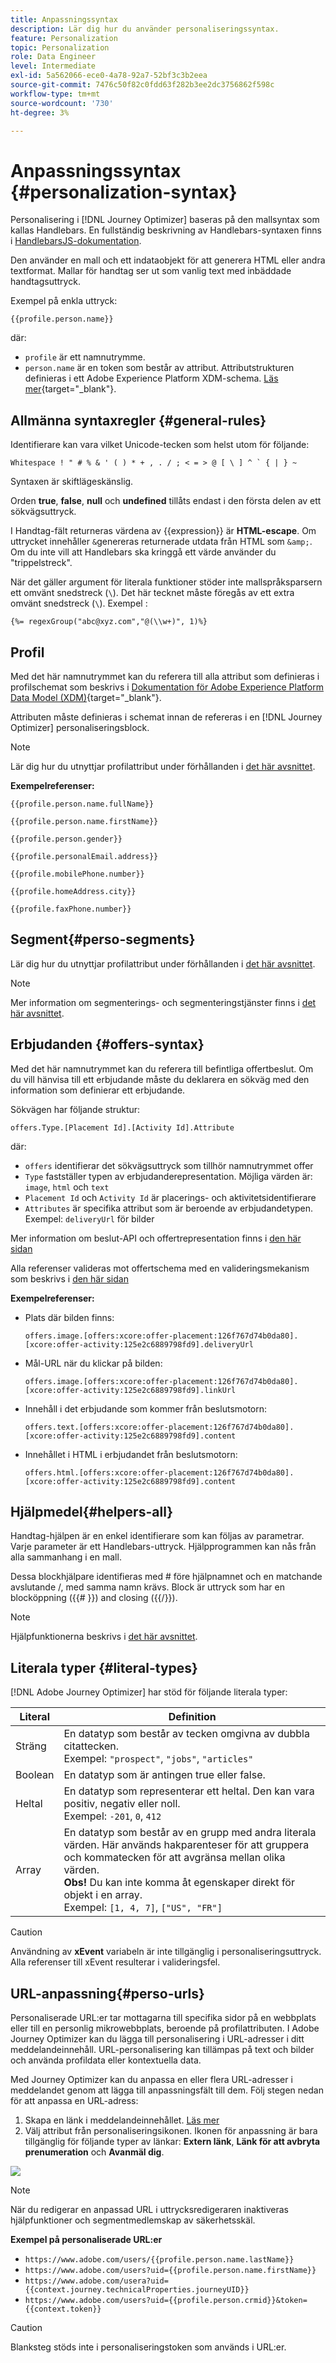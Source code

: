 ```yaml
---
title: Anpassningssyntax
description: Lär dig hur du använder personaliseringssyntax.
feature: Personalization
topic: Personalization
role: Data Engineer
level: Intermediate
exl-id: 5a562066-ece0-4a78-92a7-52bf3c3b2eea
source-git-commit: 7476c50f82c0fdd63f282b3ee2dc3756862f598c
workflow-type: tm+mt
source-wordcount: '730'
ht-degree: 3%

---
```


# Anpassningssyntax {#personalization-syntax}

Personalisering i [!DNL Journey Optimizer] baseras på den mallsyntax som kallas Handlebars.
En fullständig beskrivning av Handlebars-syntaxen finns i [HandlebarsJS-dokumentation](https://handlebarsjs.com/).

Den använder en mall och ett indataobjekt för att generera HTML eller andra textformat. Mallar för handtag ser ut som vanlig text med inbäddade handtagsuttryck.

Exempel på enkla uttryck:

`{{profile.person.name}}`

där:

* `profile` är ett namnutrymme.
* `person.name` är en token som består av attribut. Attributstrukturen definieras i ett Adobe Experience Platform XDM-schema. [Läs mer](https://experienceleague.adobe.com/docs/experience-platform/xdm/home.html?lang=sv){target=&quot;_blank&quot;}.

## Allmänna syntaxregler {#general-rules}

Identifierare kan vara vilket Unicode-tecken som helst utom för följande:

```
Whitespace ! " # % & ' ( ) * + , . / ; < = > @ [ \ ] ^ ` { | } ~
```

Syntaxen är skiftlägeskänslig.

Orden **true**, **false**, **null** och **undefined** tillåts endast i den första delen av ett sökvägsuttryck.

I Handtag-fält returneras värdena av {{expression}} är **HTML-escape**. Om uttrycket innehåller `&`genereras returnerade utdata från HTML som `&amp;`. Om du inte vill att Handlebars ska kringgå ett värde använder du &quot;trippelstreck&quot;.

När det gäller argument för literala funktioner stöder inte mallspråksparsern ett omvänt snedstreck (`\`). Det här tecknet måste föregås av ett extra omvänt snedstreck (`\`). Exempel :

`{%= regexGroup("abc@xyz.com","@(\\w+)", 1)%}`

## Profil

Med det här namnutrymmet kan du referera till alla attribut som definieras i profilschemat som beskrivs i [Dokumentation för Adobe Experience Platform Data Model (XDM)](https://experienceleague.adobe.com/docs/experience-platform/xdm/home.html){target=&quot;_blank&quot;}.

Attributen måste definieras i schemat innan de refereras i en [!DNL Journey Optimizer] personaliseringsblock.

>[!NOTE]
>
>Lär dig hur du utnyttjar profilattribut under förhållanden i [det här avsnittet](functions/helpers.md#if-function).

**Exempelreferenser:**

`{{profile.person.name.fullName}}`

`{{profile.person.name.firstName}}`

`{{profile.person.gender}}`

`{{profile.personalEmail.address}}`

`{{profile.mobilePhone.number}}`

`{{profile.homeAddress.city}}`

`{{profile.faxPhone.number}}`

## Segment{#perso-segments}

Lär dig hur du utnyttjar profilattribut under förhållanden i [det här avsnittet](functions/helpers.md#if-function).

>[!NOTE]
>Mer information om segmenterings- och segmenteringstjänster finns i [det här avsnittet](../segment/about-segments.md).

## Erbjudanden {#offers-syntax}

Med det här namnutrymmet kan du referera till befintliga offertbeslut.
Om du vill hänvisa till ett erbjudande måste du deklarera en sökväg med den information som definierar ett erbjudande.

Sökvägen har följande struktur:

`offers.Type.[Placement Id].[Activity Id].Attribute`

där:

* `offers` identifierar det sökvägsuttryck som tillhör namnutrymmet offer
* `Type`  fastställer typen av erbjudanderepresentation. Möjliga värden är: `image`, `html` och `text`
* `Placement Id` och `Activity Id` är placerings- och aktivitetsidentifierare
* `Attributes` är specifika attribut som är beroende av erbjudandetypen. Exempel: `deliveryUrl` för bilder

Mer information om beslut-API och offertrepresentation finns i [den här sidan](../offers/api-reference/offer-delivery-api/decisioning-api.md)

Alla referenser valideras mot offertschema med en valideringsmekanism som beskrivs i [den här sidan](personalization-validation.md)

**Exempelreferenser:**

* Plats där bilden finns:

   `offers.image.[offers:xcore:offer-placement:126f767d74b0da80].[xcore:offer-activity:125e2c6889798fd9].deliveryUrl`

* Mål-URL när du klickar på bilden:

   `offers.image.[offers:xcore:offer-placement:126f767d74b0da80].[xcore:offer-activity:125e2c6889798fd9].linkUrl`

* Innehåll i det erbjudande som kommer från beslutsmotorn:

   `offers.text.[offers:xcore:offer-placement:126f767d74b0da80].[xcore:offer-activity:125e2c6889798fd9].content`

* Innehållet i HTML i erbjudandet från beslutsmotorn:

   `offers.html.[offers:xcore:offer-placement:126f767d74b0da80].[xcore:offer-activity:125e2c6889798fd9].content`


## Hjälpmedel{#helpers-all}

Handtag-hjälpen är en enkel identifierare som kan följas av parametrar.
Varje parameter är ett Handlebars-uttryck. Hjälpprogrammen kan nås från alla sammanhang i en mall.

Dessa blockhjälpare identifieras med # före hjälpnamnet och en matchande avslutande /, med samma namn krävs.
Block är uttryck som har en blocköppning ({{# }}) and closing ({{/}}).


>[!NOTE]
>
>Hjälpfunktionerna beskrivs i [det här avsnittet](functions/helpers.md).

## Literala typer {#literal-types}

[!DNL Adobe Journey Optimizer] har stöd för följande literala typer:

| Literal | Definition |
| ------- | ---------- |
| Sträng | En datatyp som består av tecken omgivna av dubbla citattecken. <br>Exempel: `"prospect"`, `"jobs"`, `"articles"` |
| Boolean | En datatyp som är antingen true eller false. |
| Heltal | En datatyp som representerar ett heltal. Den kan vara positiv, negativ eller noll. <br>Exempel: `-201`, `0`, `412` |
| Array | En datatyp som består av en grupp med andra literala värden. Här används hakparenteser för att gruppera och kommatecken för att avgränsa mellan olika värden. <br> **Obs!** Du kan inte komma åt egenskaper direkt för objekt i en array. <br> Exempel: `[1, 4, 7]`, `["US", "FR"]` |

>[!CAUTION]
>
>Användning av **xEvent** variabeln är inte tillgänglig i personaliseringsuttryck. Alla referenser till xEvent resulterar i valideringsfel.

## URL-anpassning{#perso-urls}

Personaliserade URL:er tar mottagarna till specifika sidor på en webbplats eller till en personlig mikrowebbplats, beroende på profilattributen. I Adobe Journey Optimizer kan du lägga till personalisering i URL-adresser i ditt meddelandeinnehåll. URL-personalisering kan tillämpas på text och bilder och använda profildata eller kontextuella data.

Med Journey Optimizer kan du anpassa en eller flera URL-adresser i meddelandet genom att lägga till anpassningsfält till dem. Följ stegen nedan för att anpassa en URL-adress:

1. Skapa en länk i meddelandeinnehållet. [Läs mer](../design/message-tracking.md#insert-links)
1. Välj attribut från personaliseringsikonen. Ikonen för anpassning är bara tillgänglig för följande typer av länkar: **Extern länk**, **Länk för att avbryta prenumeration** och **Avanmäl dig**.

![](assets/perso-url.png)

>[!NOTE]
>
>När du redigerar en anpassad URL i uttrycksredigeraren inaktiveras hjälpfunktioner och segmentmedlemskap av säkerhetsskäl.

**Exempel på personaliserade URL:er**

* `https://www.adobe.com/users/{{profile.person.name.lastName}}`
* `https://www.adobe.com/users?uid={{profile.person.name.firstName}}`
* `https://www.adobe.com/usera?uid={{context.journey.technicalProperties.journeyUID}}`
* `https://www.adobe.com/users?uid={{profile.person.crmid}}&token={{context.token}}`

>[!CAUTION]
>
>Blanksteg stöds inte i personaliseringstoken som används i URL:er.
